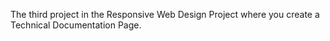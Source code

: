 The third project in the Responsive Web Design Project where you create a Technical Documentation Page.
